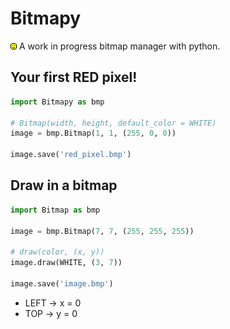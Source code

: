 # Bitmapy
![Bitmap logo.](/smiley_face.bmp)
A work in progress bitmap manager with python.

## Your first RED pixel!

```python
import Bitmapy as bmp

# Bitmap(width, height, default_color = WHITE)
image = bmp.Bitmap(1, 1, (255, 0, 0))

image.save('red_pixel.bmp')
```

## Draw in a bitmap
```python
import Bitmap as bmp

image = bmp.Bitmap(7, 7, (255, 255, 255))

# draw(color, (x, y))
image.draw(WHITE, (3, 7))

image.save('image.bmp')
```

- LEFT   -> x = 0
- TOP    -> y = 0